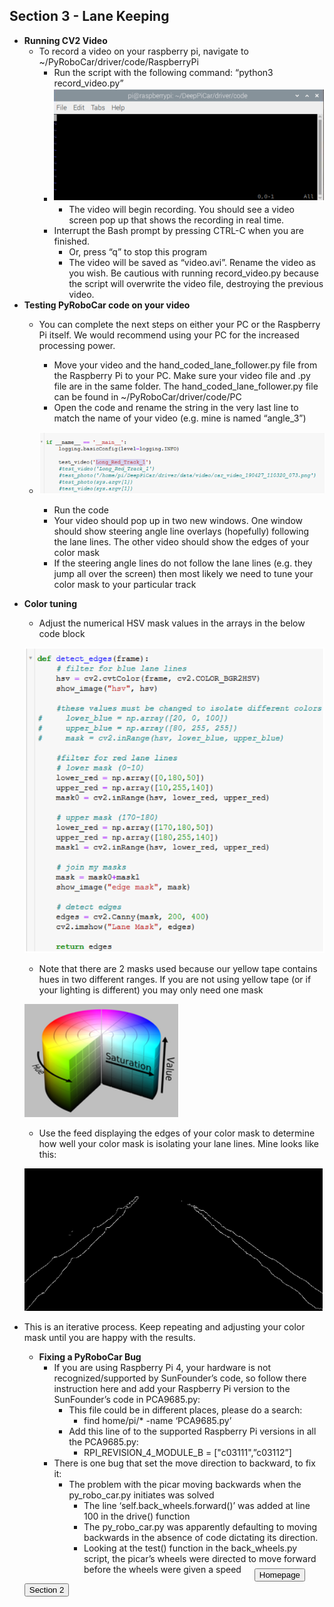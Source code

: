 
## Section 3 - Lane Keeping
  * **Running CV2 Video**
    - To record a video on your raspberry pi, navigate to ~/PyRoboCar/driver/code/RaspberryPi
      - Run the script with the following command: “python3 record_video.py”
      - ![](images/sec3image2.PNG)
        - The video will begin recording.  You should see a video screen pop up that shows the recording in real time.
      - Interrupt the Bash prompt by pressing CTRL-C when you are finished.
        - Or, press “q” to stop this program
        - The video will be saved as “video.avi”.  Rename the video as you wish.  Be cautious with running record_video.py because the script will overwrite the video file, destroying the previous video.
  * **Testing PyRoboCar code on your video**
    - You can complete the next steps on either your PC or the Raspberry Pi itself. We would recommend using your PC for the increased processing power. 
    
	    - Move your video and the hand_coded_lane_follower.py file from the Raspberry Pi to your PC. Make sure your video file and .py file are in the same folder. The hand_coded_lane_follower.py file can be found in ~/PyRoboCar/driver/code/PC
	    - Open the code and rename the string in the very last line to match the name 		of your video (e.g. mine is named “angle_3”)
    - ![](images/sec3image3.PNG)
	    - Run the code
      - Your video should pop up in two new windows.  One window should show steering angle line overlays (hopefully) following the lane lines.  The other video should show the edges of your color mask
      - If the steering angle lines do not follow the lane lines (e.g. they jump all over the screen) then most likely we need to tune your color mask to your particular track
- **Color tuning**
	- Adjust the numerical HSV mask values in the arrays in the below code block
        
  ![](images/sec3image4.PNG)
        
	- Note that there are 2 masks used because our yellow tape contains hues in two different ranges.  If you are not using yellow tape (or if your lighting is different) you may only need one mask
        
  ![](images/sec3image5.PNG)
        
	- Use the feed displaying the edges of your color mask to determine how well your color mask is isolating your lane lines.  Mine looks like this:
        
  ![](images/sec3image6.PNG)
      
- This is an iterative process. Keep repeating and adjusting your color mask until you are happy with the results. 
  * **Fixing a PyRoboCar Bug**
    - If you are using Raspberry Pi 4, your hardware is not recognized/supported by SunFounder’s code, so follow there instruction here and add your Raspberry Pi version to the SunFounder’s code in PCA9685.py:
      -  This file could be in different places, please do a search:
         - find home/pi/* -name ‘PCA9685.py’
       - Add this line of to the supported Raspberry Pi versions in all the PCA9685.py:
         - RPI_REVISION_4_MODULE_B = ["c03111",”c03112”]
    - There is one bug that set the move direction to backward, to fix it:
      - The problem with the picar moving backwards when the py_robo_car.py initiates was solved
        - The line ‘self.back_wheels.forward()’ was added at line 100 in the drive() function
        - The py_robo_car.py was apparently defaulting to moving backwards in the absence of code dictating its direction.
        - Looking at the test() function in the back_wheels.py script, the picar’s wheels were directed to move forward before the wheels were given a speed
  
  <style type="text/css">
#submit {
 background-color: #008080;
 padding: .5em;
 -moz-border-radius: 5px;
 -webkit-border-radius: 5px;
 border-radius: 6px;
 color: #fff;
 align: center;
 font-size: 20px;
 text-decoration: none;
 border: none;
}
#submit:hover {
 border: none;
 background: orange;
 box-shadow: 0px 0px 1px #777;
}
</style>

<form>
<input id='submit' type="BUTTON" value="Section 2" onclick="window.location.href='https://larguncw.github.io/PyRoboCar/pages/section_2'">
</form>

<form>
<input id='submit' style="position: relative; left: 368px; bottom: 45px;" type="BUTTON" value="Homepage" onclick="window.location.href='https://larguncw.github.io/PyRoboCar/'">
</form>

<form>
<input id='submit' style="position: relative; left: 750px; bottom: 93px;" type="BUTTON" value="Section 4" onclick="window.location.href='https://larguncw.github.io/PyRoboCar/pages/section_4'">
</form>

